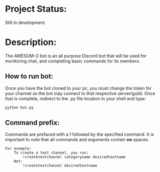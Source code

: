 # Project Status:
Still in development.


# Description:
The AWESOM-O bot is an all purpose Discord bot that will be used for monitoring chat, and completing basic commands for its members.

    
## How to run bot:
Once you have the bot cloned to your pc, you must change the token for your channel so the bot may connect to that respective server/guild.
Once that is complete, redirect to the .py file location in your shell and type: 
```bash
python bot.py
```

## Command prefix:
Commands are prefaced with a **!** followed by the specified command.
It is important to note that all commands and arguments contain **no** spaces.

    For example:
        To create a text channel, you run:
            !createtextchannel categoryname desiredtextname
        Not:
            !createtextchannel desiredtextname
